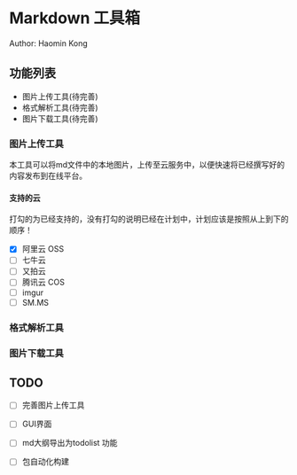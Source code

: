 # Markdown 工具箱

Author: Haomin Kong

## 功能列表

- 图片上传工具(待完善)
- 格式解析工具(待完善)
- 图片下载工具(待完善)

### 图片上传工具

本工具可以将md文件中的本地图片，上传至云服务中，以便快速将已经撰写好的内容发布到在线平台。

#### 支持的云

打勾的为已经支持的，没有打勾的说明已经在计划中，计划应该是按照从上到下的顺序！

- [x] 阿里云 OSS
- [ ] 七牛云
- [ ] 又拍云
- [ ] 腾讯云 COS
- [ ] imgur
- [ ] SM.MS

### 格式解析工具

### 图片下载工具

## TODO

- [ ] 完善图片上传工具
- [ ] GUI界面
- [ ] md大纲导出为todolist 功能
- [ ] 包自动化构建

